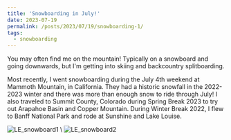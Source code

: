 ```yaml
---
title: 'Snowboarding in July!'
date: 2023-07-19
permalink: /posts/2023/07/19/snowboarding-1/
tags:
  - snowboarding
---
```


You may often find me on the mountain! Typically on a snowboard and going downwards, but I'm getting into skiing and backcountry splitboarding.

Most recently, I went snowboarding during the July 4th weekend at Mammoth Mountain, in California. They had a historic snowfall in the 2022-2023 winter and there was more than enough snow to ride through July! I also traveled to Summit County, Colorado during Spring Break 2023 to try out Arapahoe Basin and Copper Mountain. During Winter Break 2022, I flew to Banff National Park and rode at Sunshine and Lake Louise.

![LE_snowboard1](https://lisaxeverest.github.io/images/2023-mammoth/LE_snowboard1.JPG) \\
![LE_snowboard2](https://lisaxeverest.github.io/images/2023-mammoth/LE_snowboard2.JPG)
